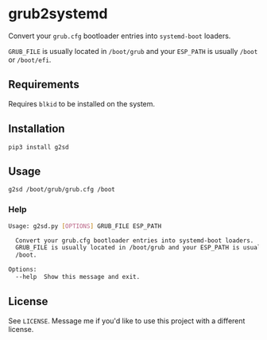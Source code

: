 # grub2systemd

Convert your `grub.cfg` bootloader entries into `systemd-boot` loaders.

`GRUB_FILE` is usually located in `/boot/grub` and your `ESP_PATH` is usually `/boot` or `/boot/efi`.

## Requirements
Requires `blkid` to be installed on the system.

## Installation
`pip3 install g2sd`

## Usage

`g2sd /boot/grub/grub.cfg /boot`

### Help
```bash
Usage: g2sd.py [OPTIONS] GRUB_FILE ESP_PATH

  Convert your grub.cfg bootloader entries into systemd-boot loaders.
  GRUB_FILE is usually located in /boot/grub and your ESP_PATH is usually
  /boot.

Options:
  --help  Show this message and exit.
```

## License
See `LICENSE`. Message me if you'd like to use this project with a different license.
